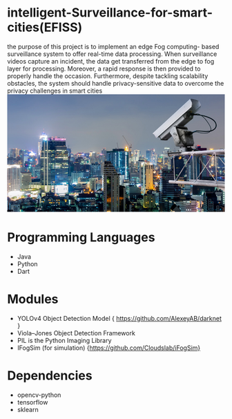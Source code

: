 # intelligent-Surveillance-for-smart-cities(EFISS)

the purpose of this project is to implement an edge Fog computing- based surveillance system to offer real-time data processing. When surveillance videos capture an incident, the data get transferred from the edge to fog layer for processing. Moreover, a rapid response is then provided to properly handle the occasion. Furthermore, despite tackling scalability obstacles, the system should handle privacy-sensitive data to overcome the privacy challenges in smart cities
![Image description](https://github.com/SandraFW/intelligent-Surveillance-for-smart-cities/blob/master/gallery/security.jpg)

# Programming Languages 
* Java
* Python
* Dart

# Modules   
 * YOLOv4 Object Detection Model { https://github.com/AlexeyAB/darknet }
 * Viola–Jones Object Detection Framework
 * PIL is the Python Imaging Library 
 * IFogSim (for simulation) {https://github.com/Cloudslab/iFogSim}
# Dependencies
* opencv-python 
* tensorflow
* sklearn



